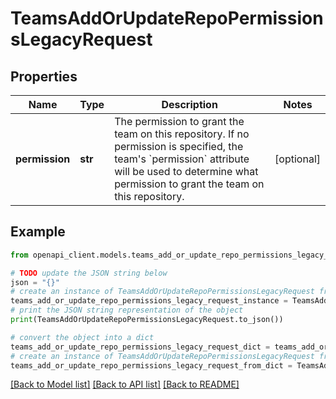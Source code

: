 # TeamsAddOrUpdateRepoPermissionsLegacyRequest


## Properties

Name | Type | Description | Notes
------------ | ------------- | ------------- | -------------
**permission** | **str** | The permission to grant the team on this repository. If no permission is specified, the team&#39;s &#x60;permission&#x60; attribute will be used to determine what permission to grant the team on this repository. | [optional] 

## Example

```python
from openapi_client.models.teams_add_or_update_repo_permissions_legacy_request import TeamsAddOrUpdateRepoPermissionsLegacyRequest

# TODO update the JSON string below
json = "{}"
# create an instance of TeamsAddOrUpdateRepoPermissionsLegacyRequest from a JSON string
teams_add_or_update_repo_permissions_legacy_request_instance = TeamsAddOrUpdateRepoPermissionsLegacyRequest.from_json(json)
# print the JSON string representation of the object
print(TeamsAddOrUpdateRepoPermissionsLegacyRequest.to_json())

# convert the object into a dict
teams_add_or_update_repo_permissions_legacy_request_dict = teams_add_or_update_repo_permissions_legacy_request_instance.to_dict()
# create an instance of TeamsAddOrUpdateRepoPermissionsLegacyRequest from a dict
teams_add_or_update_repo_permissions_legacy_request_from_dict = TeamsAddOrUpdateRepoPermissionsLegacyRequest.from_dict(teams_add_or_update_repo_permissions_legacy_request_dict)
```
[[Back to Model list]](../README.md#documentation-for-models) [[Back to API list]](../README.md#documentation-for-api-endpoints) [[Back to README]](../README.md)


